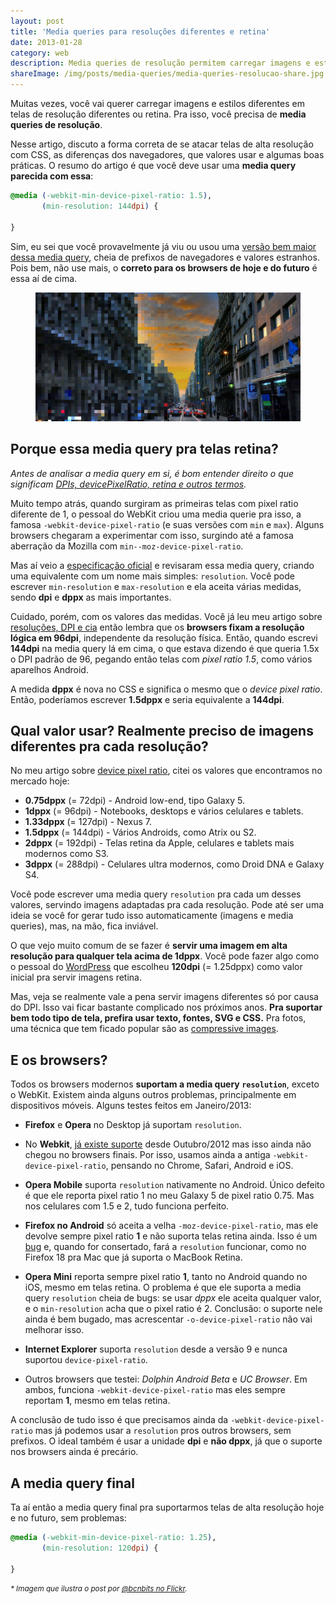 ```yaml
---
layout: post
title: 'Media queries para resoluções diferentes e retina'
date: 2013-01-28
category: web
description: Media queries de resolução permitem carregar imagens e estilos diferentes em telas de resolução diferente ou retina. Conheça mais!
shareImage: /img/posts/media-queries/media-queries-resolucao-share.jpg
---
```


Muitas vezes, você vai querer carregar imagens e estilos diferentes em telas de resolução diferentes ou retina. Pra isso, você precisa de **media queries de resolução**.

Nesse artigo, discuto a forma correta de se atacar telas de alta resolução com CSS, as diferenças dos navegadores, que valores usar e algumas boas práticas. O resumo do artigo é que você deve usar uma **media query parecida com essa**:

```css 
@media (-webkit-min-device-pixel-ratio: 1.5),
       (min-resolution: 144dpi) {

}
```

Sim, eu sei que você provavelmente já viu ou usou uma [versão bem maior dessa media query](https://gist.github.com/4161897), cheia de prefixos de navegadores e valores estranhos. Pois bem, não use mais, o **correto para os browsers de hoje e do futuro** é essa aí de cima.

<figure>
	<img src="/img/posts/media-queries/media-queries-resolucao.jpg">
</figure>

## Porque essa media query pra telas retina?

*Antes de analisar a media query em si, é bom entender direito o que significam [DPIs, devicePixelRatio, retina e outros termos](/resolucoes-dpi-pixel-ratio-retina/).*

Muito tempo atrás, quando surgiram as primeiras telas com pixel ratio diferente de 1, o pessoal do WebKit criou uma media querie pra isso, a famosa `-webkit-device-pixel-ratio` (e suas versões com `min` e `max`). Alguns browsers chegaram a experimentar com isso, surgindo até a famosa aberração da Mozilla com `min--moz-device-pixel-ratio`.

Mas aí veio a [especificação oficial](http://www.w3.org/TR/css3-mediaqueries/#resolution) e revisaram essa media query, criando uma equivalente com um nome mais simples: `resolution`. Você pode escrever `min-resolution` e `max-resolution` e ela aceita várias medidas, sendo **dpi** e **dppx** as mais importantes.

Cuidado, porém, com os valores das medidas. Você já leu meu artigo sobre [resoluções, DPI e cia](/resolucoes-dpi-pixel-ratio-retina/) então lembra que os **browsers fixam a resolução lógica em 96dpi**, independente da resolução física. Então, quando escrevi **144dpi** na media query lá em cima, o que estava dizendo é que queria 1.5x o DPI padrão de 96, pegando então telas com *pixel ratio 1.5*, como vários aparelhos Android.

A medida **dppx** é nova no CSS e significa o mesmo que o *device pixel ratio*. Então, poderíamos escrever **1.5dppx** e seria equivalente a **144dpi**.

## Qual valor usar? Realmente preciso de imagens diferentes pra cada resolução?

No meu artigo sobre [device pixel ratio](/resolucoes-dpi-pixel-ratio-retina/), citei os valores que encontramos no mercado hoje:

* **0.75dppx** (= 72dpi) - Android low-end, tipo Galaxy 5.
* **1dppx** (= 96dpi) - Notebooks, desktops e vários celulares e tablets.
* **1.33dppx** (= 127dpi) - Nexus 7.
* **1.5dppx** (= 144dpi) - Vários Androids, como Atrix ou S2.
* **2dppx** (= 192dpi) - Telas retina da Apple, celulares e tablets mais modernos como S3.
* **3dppx** (= 288dpi) - Celulares ultra modernos, como Droid DNA e Galaxy S4.

Você pode escrever uma media query `resolution` pra cada um desses valores, servindo imagens adaptadas pra cada resolução. Pode até ser uma ideia se você for gerar tudo isso automaticamente (imagens e media queries), mas, na mão, fica inviável.

O que vejo muito comum de se fazer é **servir uma imagem em alta resolução para qualquer tela acima de 1dppx**. Você pode fazer algo como o pessoal do [WordPress](http://core.trac.wordpress.org/changeset/22629) que escolheu **120dpi** (= 1.25dppx) como valor inicial pra servir imagens retina.

Mas, veja se realmente vale a pena servir imagens diferentes só por causa do DPI. Isso vai ficar bastante complicado nos próximos anos. **Pra suportar bem todo tipo de tela, prefira usar texto, fontes, SVG e CSS.** Pra fotos, uma técnica que tem ficado popular são as [compressive images](http://filamentgroup.com/lab/rwd_img_compression/).

## E os browsers?

Todos os browsers modernos **suportam a media query `resolution`**, exceto o WebKit. Existem ainda alguns outros problemas, principalmente em dispositivos móveis. Alguns testes feitos em Janeiro/2013:

* **Firefox** e **Opera** no Desktop já suportam `resolution`.

* No **Webkit**, [já existe suporte](http://trac.webkit.org/changeset/132227) desde Outubro/2012 mas isso ainda não chegou no browsers finais. Por isso, usamos ainda a antiga `-webkit-device-pixel-ratio`, pensando no Chrome, Safari, Android e iOS.

* **Opera Mobile** suporta `resolution` nativamente no Android. Único defeito é que ele reporta pixel ratio 1 no meu Galaxy 5 de pixel ratio 0.75. Mas nos celulares com 1.5 e 2, tudo funciona perfeito.

* **Firefox no Android** só aceita a velha `-moz-device-pixel-ratio`, mas ele devolve sempre pixel ratio **1** e não suporta telas retina ainda. Isso é um [bug](https://bugzilla.mozilla.org/show_bug.cgi?id=803207) e, quando for consertado, fará a `resolution` funcionar, como no Firefox 18 pra Mac que já suporta o MacBook Retina.

* **Opera Mini** reporta sempre pixel ratio **1**, tanto no Android quando no iOS, mesmo em telas retina. O problema é que ele suporta a media query `resolution` cheia de bugs: se usar *dppx* ele aceita qualquer valor, e o `min-resolution` acha que o pixel ratio é 2. Conclusão: o suporte nele ainda é bem bugado, mas acrescentar `-o-device-pixel-ratio` não vai melhorar isso.

* **Internet Explorer** suporta `resolution` desde a versão 9 e nunca suportou `device-pixel-ratio`.

* Outros browsers que testei: *Dolphin Android Beta* e *UC Browser*. Em ambos, funciona `-webkit-device-pixel-ratio` mas eles sempre reportam **1**, mesmo em telas retina.

A conclusão de tudo isso é que precisamos ainda da `-webkit-device-pixel-ratio` mas já podemos usar a `resolution` pros outros browsers, sem prefixos. O ideal também é usar a unidade **dpi** e **não dppx**, já que o suporte nos browsers ainda é precário.

## A media query final 

Ta aí então a media query final pra suportarmos telas de alta resolução hoje e no futuro, sem problemas:

```css 
@media (-webkit-min-device-pixel-ratio: 1.25),
       (min-resolution: 120dpi) { 

}
```

<small><i>* Imagem que ilustra o post por <a href="http://www.flickr.com/photos/bcnbits/3244242527/" rel="nofollow">@bcnbits no Flickr</a>.</i></small>
